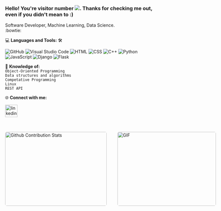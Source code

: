 
### Hello! You're visitor number <img src="https://visitor-badge.glitch.me/badge?page_id=manojbahadur.visitor-badge&color=d391e2" />. Thanks for checking me out, even if you didn't mean to :)

Software Developer, Machine Learning, Data Science.<br>
:bowtie:

💻 **Languages and Tools:** 🛠️<br>

![GitHub](https://img.shields.io/badge/-GitHub-000000?style=flat&logo=github&logoColor=000000&labelColor=ffffff)
![Visual Studio Code](https://img.shields.io/badge/-VSCode-000000?style=flat&logo=visual-studio-code&labelColor=007ACC)
![HTML](https://img.shields.io/badge/-HTML-000000?style=flat&logo=html&logoColor=ffffff&labelColor=E34F26)
![CSS](https://img.shields.io/badge/-CSS-000000?style=flat&logo=css&logoColor=ffffff&labelColor=1572B6)
![C++](https://img.shields.io/badge/-C++-000000?style=flat&logo=css&logoColor=ffffff&labelColor=1572B6)
![Python](https://img.shields.io/badge/-PYTHON-000000?style=flat&logo=css&logoColor=ffffff&labelColor=1572B6)
![JavaScript](https://img.shields.io/badge/-JavaScript-000000?style=flat&logo=javascript)
![Django](https://img.shields.io/badge/Django-092E20?style=flat&logo=django&logoColor=green)
![Flask](https://img.shields.io/badge/Flask-092E20?style=flat&logo=flask&logoColor=green)
<br>


🧐 **Knowledge of:**<br>
`Object-Oriented Programming`<br> `Data structures and algorithms`<br> `Competative Programming`<br>`Linux`<br>`REST API`
<br>

🌐 **Connect with me:**<br>

[<img src='https://cdn.jsdelivr.net/npm/simple-icons@3.0.1/icons/linkedin.svg' alt='linkedin' height='40'>](https://www.linkedin.com/in/manojbahadur) &nbsp;&nbsp;

</br>
<p style="display: flex; justify-contect: space-between;">
<img style="border-radius: 5px; margin-bottom: 5px" alt="Github Contribution Stats" width="330px" height="240px" src="https://github-contribution-stats.vercel.app/api/?username=manojbahadur" />
<img style="border-radius: 5px; margin: 0 0 5px 35px;" alt="GIF" width="320px" height="240px" src="https://www.iihglobal.com/wp-content/uploads/2019/02/dcsad.gif" />
</p>
